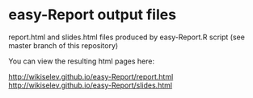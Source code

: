 easy-Report output files
===========

report.html and slides.html files produced by easy-Report.R script (see master branch of this repository)

You can view the resulting html pages here:

http://wikiselev.github.io/easy-Report/report.html
http://wikiselev.github.io/easy-Report/slides.html
